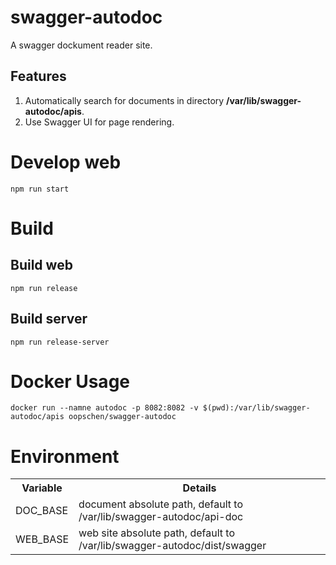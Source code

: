# swagger-autodoc
A swagger dockument reader site. 

## Features

1. Automatically search for documents in directory **/var/lib/swagger-autodoc/apis**.
2. Use Swagger UI for page rendering.

# Develop web

```
npm run start
```

# Build
## Build web

```
npm run release
```

## Build server

```
npm run release-server
```

# Docker Usage

```
docker run --namne autodoc -p 8082:8082 -v $(pwd):/var/lib/swagger-autodoc/apis oopschen/swagger-autodoc
```


# Environment

<table>
  <tr>
    <th>Variable</th>
    <th>Details</th>
  </tr>
  <tr>
    <td>DOC_BASE</td>
    <td>document absolute path, default to /var/lib/swagger-autodoc/api-doc</td>
  </tr>
  <tr>
    <td>WEB_BASE</td>
    <td>web site absolute path, default to /var/lib/swagger-autodoc/dist/swagger</td>
  </tr>
</table>
